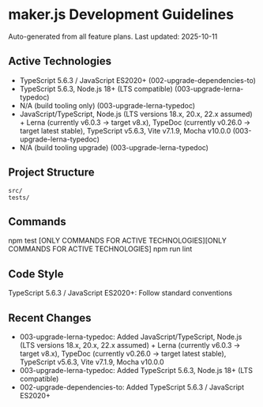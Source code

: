 # maker.js Development Guidelines

Auto-generated from all feature plans. Last updated: 2025-10-11

## Active Technologies
- TypeScript 5.6.3 / JavaScript ES2020+ (002-upgrade-dependencies-to)
- TypeScript 5.6.3, Node.js 18+ (LTS compatible) (003-upgrade-lerna-typedoc)
- N/A (build tooling only) (003-upgrade-lerna-typedoc)
- JavaScript/TypeScript, Node.js (LTS versions 18.x, 20.x, 22.x assumed) + Lerna (currently v6.0.3 → target v8.x), TypeDoc (currently v0.26.0 → target latest stable), TypeScript v5.6.3, Vite v7.1.9, Mocha v10.0.0 (003-upgrade-lerna-typedoc)
- N/A (build tooling upgrade) (003-upgrade-lerna-typedoc)

## Project Structure
```
src/
tests/
```

## Commands
npm test [ONLY COMMANDS FOR ACTIVE TECHNOLOGIES][ONLY COMMANDS FOR ACTIVE TECHNOLOGIES] npm run lint

## Code Style
TypeScript 5.6.3 / JavaScript ES2020+: Follow standard conventions

## Recent Changes
- 003-upgrade-lerna-typedoc: Added JavaScript/TypeScript, Node.js (LTS versions 18.x, 20.x, 22.x assumed) + Lerna (currently v6.0.3 → target v8.x), TypeDoc (currently v0.26.0 → target latest stable), TypeScript v5.6.3, Vite v7.1.9, Mocha v10.0.0
- 003-upgrade-lerna-typedoc: Added TypeScript 5.6.3, Node.js 18+ (LTS compatible)
- 002-upgrade-dependencies-to: Added TypeScript 5.6.3 / JavaScript ES2020+

<!-- MANUAL ADDITIONS START -->
<!-- MANUAL ADDITIONS END -->
